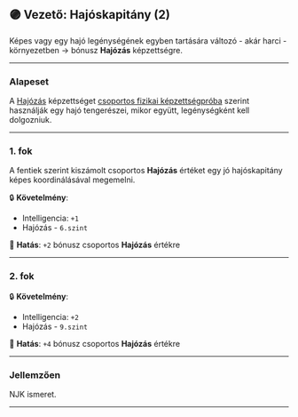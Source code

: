 ## 🟣 Vezető: Hajóskapitány (2)

Képes vagy egy hajó legénységének egyben tartására változó - akár harci - környezetben → bónusz **Hajózás** képzettségre.

---
### Alapeset

A [Hajózás](../kepzettsegek.szekunder/hajozas.md) képzettséget [csoportos fizikai képzettségpróba](../030_07_01_csoportos_kepzettsegproba.md#️-1-csoportos-fizikai-képzettségpróba) szerint használják egy hajó tengerészei, mikor együtt, legénységként kell dolgozniuk.

---
### 1. fok

A fentiek szerint kiszámolt csoportos **Hajózás** értéket egy jó hajóskapitány képes koordinálásával megemelni.

🔒 **Követelmény**:
- Intelligencia: `+1`
- Hajózás - `6.szint`

🌟 **Hatás**: `+2` bónusz csoportos **Hajózás** értékre

---
### 2. fok

🔒 **Követelmény**:
- Intelligencia: `+2`
- Hajózás - `9.szint`

🌟 **Hatás**: `+4` bónusz csoportos **Hajózás** értékre

---
### Jellemzően

NJK ismeret.

---
